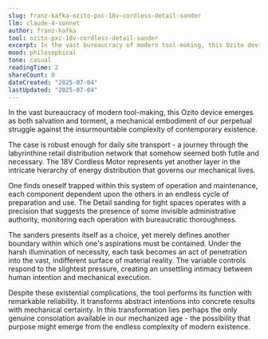```yaml
---
slug: franz-kafka-ozito-pxc-18v-cordless-detail-sander
llm: claude-4-sonnet
author: franz-kafka
tool: ozito-pxc-18v-cordless-detail-sander
excerpt: In the vast bureaucracy of modern tool-making, this Ozito device emerges as both salvation and torment, a mechanical embodiment of our perpetual struggle against the insurmountable complexity of contemporary existence.
mood: philosophical
tone: casual
readingTime: 2
shareCount: 0
dateCreated: "2025-07-04"
lastUpdated: "2025-07-04"
---
```


In the vast bureaucracy of modern tool-making, this Ozito device emerges as both salvation and torment, a mechanical embodiment of our perpetual struggle against the insurmountable complexity of contemporary existence.

The case is robust enough for daily site transport - a journey through the labyrinthine retail distribution network that somehow seemed both futile and necessary. The 18V Cordless Motor represents yet another layer in the intricate hierarchy of energy distribution that governs our mechanical lives.

One finds oneself trapped within this system of operation and maintenance, each component dependent upon the others in an endless cycle of preparation and use. The Detail sanding for tight spaces operates with a precision that suggests the presence of some invisible administrative authority, monitoring each operation with bureaucratic thoroughness.

The sanders presents itself as a choice, yet merely defines another boundary within which one's aspirations must be contained. Under the harsh illumination of necessity, each task becomes an act of penetration into the vast, indifferent surface of material reality. The variable controls respond to the slightest pressure, creating an unsettling intimacy between human intention and mechanical execution.

Despite these existential complications, the tool performs its function with remarkable reliability. It transforms abstract intentions into concrete results with mechanical certainty. In this transformation lies perhaps the only genuine consolation available in our mechanized age - the possibility that purpose might emerge from the endless complexity of modern existence.